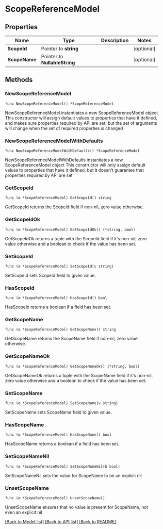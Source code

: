 # ScopeReferenceModel

## Properties

Name | Type | Description | Notes
------------ | ------------- | ------------- | -------------
**ScopeId** | Pointer to **string** |  | [optional] 
**ScopeName** | Pointer to **NullableString** |  | [optional] 

## Methods

### NewScopeReferenceModel

`func NewScopeReferenceModel() *ScopeReferenceModel`

NewScopeReferenceModel instantiates a new ScopeReferenceModel object
This constructor will assign default values to properties that have it defined,
and makes sure properties required by API are set, but the set of arguments
will change when the set of required properties is changed

### NewScopeReferenceModelWithDefaults

`func NewScopeReferenceModelWithDefaults() *ScopeReferenceModel`

NewScopeReferenceModelWithDefaults instantiates a new ScopeReferenceModel object
This constructor will only assign default values to properties that have it defined,
but it doesn't guarantee that properties required by API are set

### GetScopeId

`func (o *ScopeReferenceModel) GetScopeId() string`

GetScopeId returns the ScopeId field if non-nil, zero value otherwise.

### GetScopeIdOk

`func (o *ScopeReferenceModel) GetScopeIdOk() (*string, bool)`

GetScopeIdOk returns a tuple with the ScopeId field if it's non-nil, zero value otherwise
and a boolean to check if the value has been set.

### SetScopeId

`func (o *ScopeReferenceModel) SetScopeId(v string)`

SetScopeId sets ScopeId field to given value.

### HasScopeId

`func (o *ScopeReferenceModel) HasScopeId() bool`

HasScopeId returns a boolean if a field has been set.

### GetScopeName

`func (o *ScopeReferenceModel) GetScopeName() string`

GetScopeName returns the ScopeName field if non-nil, zero value otherwise.

### GetScopeNameOk

`func (o *ScopeReferenceModel) GetScopeNameOk() (*string, bool)`

GetScopeNameOk returns a tuple with the ScopeName field if it's non-nil, zero value otherwise
and a boolean to check if the value has been set.

### SetScopeName

`func (o *ScopeReferenceModel) SetScopeName(v string)`

SetScopeName sets ScopeName field to given value.

### HasScopeName

`func (o *ScopeReferenceModel) HasScopeName() bool`

HasScopeName returns a boolean if a field has been set.

### SetScopeNameNil

`func (o *ScopeReferenceModel) SetScopeNameNil(b bool)`

 SetScopeNameNil sets the value for ScopeName to be an explicit nil

### UnsetScopeName
`func (o *ScopeReferenceModel) UnsetScopeName()`

UnsetScopeName ensures that no value is present for ScopeName, not even an explicit nil

[[Back to Model list]](../README.md#documentation-for-models) [[Back to API list]](../README.md#documentation-for-api-endpoints) [[Back to README]](../README.md)


